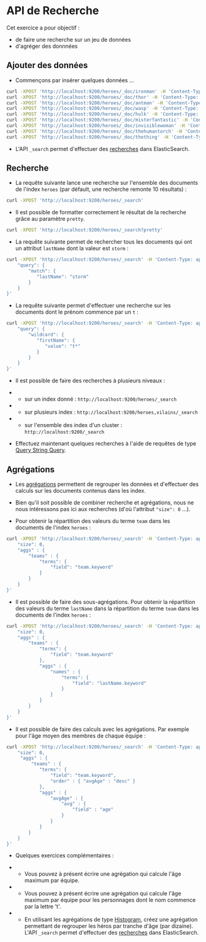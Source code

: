 # API de Recherche

Cet exercice a pour objectif : 
* de faire une recherche sur un jeu de données
* d'agréger des donnnées

## Ajouter des données

* Commençons par insérer quelques données ...

```bash
curl -XPOST 'http://localhost:9200/heroes/_doc/ironman' -H 'Content-Type: application/json' -d '{"firstName":"Tony","lastName":"Stark","aka":"Iron Man","team":"Avengers","age":45}'
curl -XPOST 'http://localhost:9200/heroes/_doc/thor' -H 'Content-Type: application/json' -d '{"firstName":"Thor","lastName":"Odinson","aka":"Thor","team":"Avengers","age":27}'
curl -XPOST 'http://localhost:9200/heroes/_doc/antman' -H 'Content-Type: application/json' -d '{"firstName":"Hank","lastName":"Pym","aka":"Ant-Man","team":"Avengers","age":41}'
curl -XPOST 'http://localhost:9200/heroes/_doc/wasp' -H 'Content-Type: application/json' -d '{"firstName":"Janet","lastName":"van Dyne","aka":"Wasp","team":"Avengers","age":32}'
curl -XPOST 'http://localhost:9200/heroes/_doc/hulk' -H 'Content-Type: application/json' -d '{"firstName":"Bruce","lastName":"Banner","aka":"Hulk","team":"Avengers","age":41}'
curl -XPOST 'http://localhost:9200/heroes/_doc/misterfantastic' -H 'Content-Type: application/json' -d '{"firstName":"Reed","lastName":"Richards","aka":"Mister Fantastic","team":"FantasticFour","age":47}'
curl -XPOST 'http://localhost:9200/heroes/_doc/invisiblewoman' -H 'Content-Type: application/json' -d '{"firstName":"Susan","lastName":"Storm","aka":"Invisible Woman","team":"FantasticFour","age":29}'
curl -XPOST 'http://localhost:9200/heroes/_doc/thehumantorch' -H 'Content-Type: application/json' -d '{"firstName":"Johnny","lastName":"Storm","aka":"The Human Torch","team":"FantasticFour","age":25}'
curl -XPOST 'http://localhost:9200/heroes/_doc/thething' -H 'Content-Type: application/json' -d '{"firstName":"Ben","lastName":"Grimm","aka":"The Thing","team":"FantasticFour","age":42}'
```

* L'API `_search` permet d'effectuer des [recherches](https://www.elastic.co/guide/en/elasticsearch/reference/current/search.html) dans ElasticSearch.

## Recherche

* La requête suivante lance une recherche sur l'ensemble des documents de l'index `heroes` (par défault, une recherche remonte 10 résultats) :

```bash
curl -XPOST 'http://localhost:9200/heroes/_search'
```

* Il est possible de formatter correctement le résultat de la recherche grâce au paramètre `pretty`.

```bash
curl -XPOST 'http://localhost:9200/heroes/_search?pretty'
```

* La requête suivante permet de rechercher tous les documents qui ont un attribut `lastName` dont la valeur est `storm` :

```bash
curl -XPOST 'http://localhost:9200/heroes/_search' -H 'Content-Type: application/json' -d '{
    "query": {
        "match": {
           "lastName": "storm"
        }
    }
}'
```

* La requête suivante permet d'effectuer une recherche sur les documents dont le prénom commence par un `t` :

```bash
curl -XPOST 'http://localhost:9200/heroes/_search' -H 'Content-Type: application/json' -d '{
    "query": {
        "wildcard": {
           "firstName": {
              "value": "t*"
           }
        }
    }
}'
```

* Il est possible de faire des recherches à plusieurs niveaux :

* * sur un index donné : `http://localhost:9200/heroes/_search`
* * sur plusieurs index : `http://localhost:9200/heroes,vilains/_search`
* * sur l'ensemble des index d'un cluster : `http://localhost:9200/_search`

* Effectuez maintenant quelques recherches à l'aide de requêtes de type [Query String Query](https://www.elastic.co/guide/en/elasticsearch/reference/current/query-dsl-query-string-query.html).

## Agrégations

* Les [agrégations](https://www.elastic.co/guide/en/elasticsearch/reference/current/search-aggregations.html) permettent de regrouper les données et d'effectuer des calculs sur les documents contenus dans les index.

* Bien qu'il soit possible de combiner recherche et agrégations, nous ne nous intéressons pas ici aux recherches (d'où l'attribut `"size": 0` ...).

* Pour obtenir la répartition des valeurs du terme `team` dans les documents de l'index `heroes` :

```bash
curl -XPOST 'http://localhost:9200/heroes/_search' -H 'Content-Type: application/json' -d '{
    "size": 0,
    "aggs" : {
        "teams" : {
            "terms": {
                "field": "team.keyword"
            }
        }
    }
}'
```

* Il est possible de faire des sous-agrégations. Pour obtenir la répartition des valeurs du terme `lastName` dans la répartition du terme `team` dans les documents de l'index `heroes` :

```bash
curl -XPOST 'http://localhost:9200/heroes/_search' -H 'Content-Type: application/json' -d '{
    "size": 0,
    "aggs" : {
        "teams" : {
            "terms": {
                "field": "team.keyword"
            },
            "aggs" : {
                "names" : {
                    "terms": {
                        "field": "lastName.keyword"
                    }
                }
            }
        }
    }
}'
```

* Il est possible de faire des calculs avec les agrégations. Par exemple pour l'âge moyen des membres de chaque équipe :

```bash
curl -XPOST 'http://localhost:9200/heroes/_search' -H 'Content-Type: application/json' -d '{
    "size": 0,
     "aggs" : {
         "teams" : {
            "terms": {
                "field": "team.keyword",
                "order" : { "avgAge" : "desc" }
            },
            "aggs" : {
                "avgAge" : {
                    "avg" : {
                        "field" : "age"
                    }
                }
            }
        }
    }
}'
```

* Quelques exercices complémentaires :

* * Vous pouvez à présent écrire une agrégation qui calcule l'âge maximum par équipe.
* * Vous pouvez à présent écrire une agrégation qui calcule l'âge maximum par équipe pour les personnages dont le nom commence par la lettre 't'.
* * En utilisant les agrégations de type [Histogram](https://www.elastic.co/guide/en/elasticsearch/reference/current/search-aggregations-bucket-histogram-aggregation.html), créez une agrégation permettant de regrouper les héros par tranche d'âge (par dizaine).
L'API `_search` permet d'effectuer des [recherches](https://www.elastic.co/guide/en/elasticsearch/reference/current/search.html) dans ElasticSearch.
